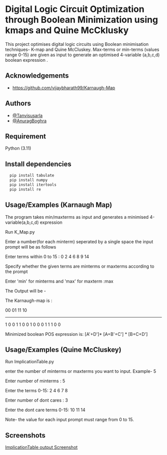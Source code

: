 
# Digital Logic Circuit Optimization through Boolean Minimization using kmaps and Quine McCklusky

This project optimises digital logic circuits using Boolean minimisation techniques- K-map and Quine McCluskey. Max-terms or min-terms (values range 0-15) are given as input to generate an optimised 4-variable (a,b,c,d) boolean expression .



## Acknowledgements

 - https://github.com/vijaybharath99/Karnaugh-Map 



## Authors

- [@Tanvisusarla](https://github.com/Tanvisusarla)
- [@AnuragBoghra](https://github.com/AnuragBoghra)


## Requirement

Python (3.11)


    
## Install dependencies

```bash
  pip install tabulate
  pip install numpy
  pip install itertools
  pip install re
```




## Usage/Examples (Karnaugh Map)
The program takes min/maxterms as input and generates a minimised 4-variable(a,b,c,d) expression 

Run K_Map.py

Enter a number(for each minterm) seperated by a single space
the input prompt will be as follows

Enter terms within 0 to 15 : 0 2 4 6 8 9 14

Specify whether the given terms are minterms or maxterms according to the prompt

Enter 'min' for minterms and 'max' for maxterm :max 

The Output will be -

The Karnaugh-map is :

00    01    11    10
----  ----  ----  ----
   1     0     0     1
   1     0     0     1
   0     0     0     1
   1     1     0     0

Minimized boolean POS expression is: [A'+D']* [A+B'+C'] * [B+C+D']


## Usage/Examples (Quine McCluskey)

Run ImplicationTable.py

enter the number of minterms or maxterms you want to input. Example- 5

Enter number of minterms : 5

Enter the terms 0-15: 2 4 6 7 8

Enter number of dont cares : 3       

Enter the dont care terms 0-15: 10 11 14

Note- the value for each input prompt must range from 0 to 15.




## Screenshots

[ImplicationTable output Screenshot](https://drive.google.com/file/d/1FLeLpLB24RvaDfOjrGqRueiYjRY7uUlw/view?usp=sharing)

